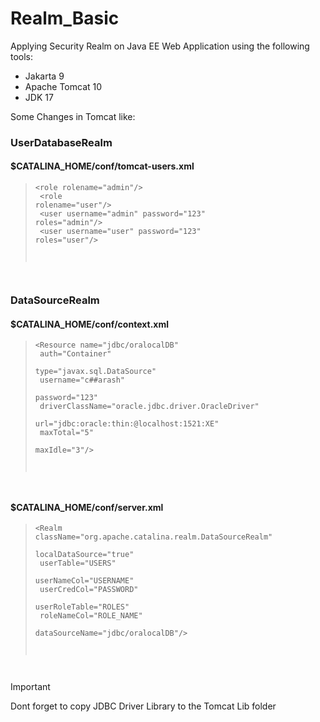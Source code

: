 # Realm_Basic

Applying Security Realm on Java EE Web Application
using the following tools:
- Jakarta 9
- Apache Tomcat 10
- JDK 17

Some Changes in Tomcat like:

### UserDatabaseRealm

#### $CATALINA_HOME/conf/tomcat-users.xml

><code>&lt;role rolename="admin"/><br>
&lt;role rolename="user"/><br>
&lt;user username="admin" password="123" roles="admin"/><br>
&lt;user username="user" password="123" roles="user"/><br>
</code>

### DataSourceRealm
#### $CATALINA_HOME/conf/context.xml

><code>&lt;Resource name="jdbc/oralocalDB"<br>
auth="Container"<br>
type="javax.sql.DataSource"<br>
username="c##arash"<br>
password="123"<br>
driverClassName="oracle.jdbc.driver.OracleDriver"<br>
url="jdbc:oracle:thin:@localhost:1521:XE"<br>
maxTotal="5"<br>
maxIdle="3"/><br>
</code>

#### $CATALINA_HOME/conf/server.xml

><code>&lt;Realm  className="org.apache.catalina.realm.DataSourceRealm"<br>
localDataSource="true"<br>
userTable="USERS"<br>
userNameCol="USERNAME"<br>
userCredCol="PASSWORD"<br>
userRoleTable="ROLES"<br>
roleNameCol="ROLE_NAME"<br>
dataSourceName="jdbc/oralocalDB"/><br>
</code>

> [!IMPORTANT]
> Dont forget to copy JDBC Driver Library to the Tomcat Lib folder